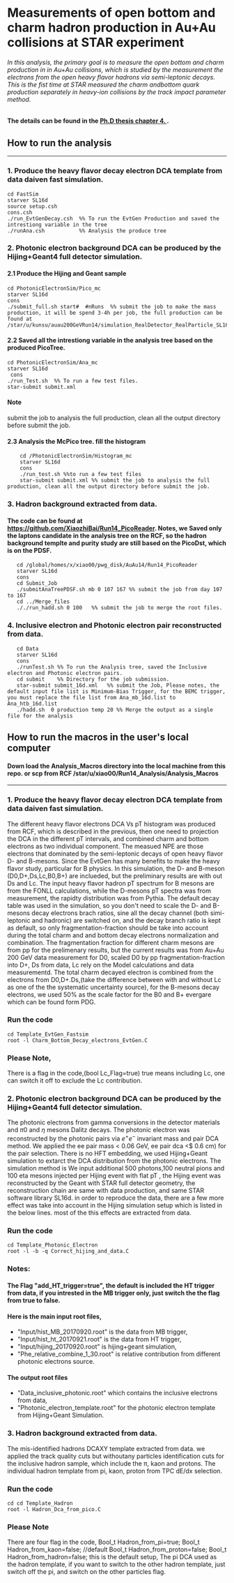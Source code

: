 # Measurements of open bottom and charm hadron production in Au+Au collisions at STAR experiment

###### In this analysis, the primary goal is to measure the open bottom and charm production in in Au+Au collisions, which is studied by the measurement the electrons from the open heavy flavor hadrons via semi-leptonic decays. This is the fist time at STAR measured the charm andbottom quark production separately in heavy-ion collisions by the track impact parameter method.

#### The details can be found in the [Ph.D thesis chapter 4. ](https://drupal.star.bnl.gov/STAR/files/PhDthesis_0.pdf).

## How to run the analysis
---------------------------
### 1. Produce the heavy flavor decay electron DCA template from data daiven fast simulation.
```
cd FastSim
starver SL16d
source setup.csh
cons.csh
./run_EvtGenDecay.csh  %% To run the EvtGen Production and saved the intrestiong variable in the tree
./runAna.csh	       %% Analysis the produce tree      
```
### 2. Photonic electron background DCA can be produced by the Hijing+Geant4 full detector simulation. 
#### 2.1 Produce the Hijing and Geant sample
```
cd PhotonicElectronSim/Pico_mc
starver SL16d	
cons
./submit_full.sh start#  #nRuns  %% submit the job to make the mass production, it will be spend 3-4h per job, the full production can be found at /star/u/kunsu/auau200GeVRun14/simulation_RealDetector_RealParticle_SL16d_Pixelisation/files_full/* 
```
#### 2.2 Saved all the intrestiong variable in the analysis tree based on the produced PicoTree.
```
cd PhotonicElectronSim/Ana_mc
starver SL16d
 cons  
./run_Test.sh  %% To run a few test files.
star-submit submit.xml
```
#### Note
 submit the job to analysis the full production, clean all the output directory before submit the job.
#### 2.3 Analysis the McPico tree. fill the histogram
        cd /PhotonicElectronSim/Histogram_mc
        starver SL16d
        cons
        ./run_test.sh %%to run a few test files 
        star-submit submit.xml %% submit the job to analysis the full production, clean all the output directory before submit the job.  
 ### 3. Hadron background extracted from data.
#### The code can be found at https://github.com/XiaozhiBai/Run14_PicoReader. Notes, we Saved only the laptons candidate in the analysis tree on the RCF, so the hadron background templte and purity study are still based on the PicoDst, which is on the PDSF.
       cd /global/homes/x/xiao00/pwg_disk/AuAu14/Run14_PicoReader
       starver SL16d
       cons
       cd Submit_Job
       ./submitAnaTreePDSF.sh mb 0 107 167 %% submit the job from day 107 to 167
       cd ../Merge_files 
       ././run_hadd.sh 0 100   %% submit the job to merge the root files.
### 4. Inclusive electron and Photonic electron pair reconstructed from data.
       cd Data
       starver SL16d
       cons	  
       ./runTest.sh %% To run the Analysis tree, saved the Inclusive electron and Photonic electron pairs.
       cd submit    %% Directory for the job submission.
       star-submit submit_16d.xml	%% submit the Job, Please notes, the default input file list is Minimum-Bias Trigger, for the BEMC trigger, you must replace the file list from Ana_mb_16d.list to Ana_htb_16d.list 
       ./hadd.sh  0 production temp 20 %% Merge the output as a single file for the analysis  


## How to run the macros in the user's local computer
#### Down load the Analysis_Macros directory into the local machine from this repo. or scp from RCF  /star/u/xiao00/Run14_Analysis/Analysis_Macros
  
--------------------------------------------------------------------------

### 1. Produce the heavy flavor decay electron DCA template from data daiven fast simulation.
The different heavy flavor  electrons DCA Vs pT histogram was produced from RCF, which is described in the previous, then one need to projection the DCA in the different pT intervals, and combined charm and bottom electrons as two individual component. The measued NPE are those electrons that  dominated by the semi-leptonic decays of open heavy flavor D- and B-mesons. Since the EvtGen has many benefits to make the heavy flavor study, particular for B physics. In this simulation, the D- and B-meson (D0,D+,Ds,Lc,B0,B+) are inclueded, but the preliminary results are with out Ds and Lc. The input heavy flavor hadron pT spectrum for B mesons are  from the FONLL calculations, while the D-mesons pT spectra was from measurement, the rapidty distribution was from Pythia. The default decay table was used in the simulation, so you don't need to scale the D- and B-mesons decay electrons brach ratios, sine  all the decay channel (both simi-leptonic and hadronic) are switched on, and the decay branch ratio is kept as default, so only fragmentation-fraction should be take into account during the total charm and  and bottom decay electrons normalization and combination. The fragmentation fraction for different charm mesons are from pp for the prelimenary results, but the current results was from Au+Au 200 GeV data measurement for D0, scaled D0 by pp fragmentation-fraction into D+, Ds from data, Lc rely on the Model calculations and data measurementd. The total charm decayed electron is combined from the electrons from D0,D+.Ds,(take the difference between with and without Lc as one of the  the systematic uncertainty source), for the B-mesons decay electrons, we used 50% as the scale factor for the B0 and B+ evergare which can be found form PDG. 

### Run the code 
```
cd Template_EvtGen_Fastsim
root -l Charm_Bottom_Decay_electrons_EvtGen.C  
```
### Please Note,
 There is a flag in the code,(bool Lc_Flag=true) true means including Lc, one can switch it off to exclude the Lc contribution.

### 2. Photonic electron background DCA can be produced by the Hijing+Geant4 full detector simulation.
The photonic electrons from gamma conversions in the detector materials and $\pi0$ and $\eta$ mesons Dalitz decays. The photonic electron was reconstructed by the photonic pairs via $e^{+}e^{-}$ invariant mass and pair DCA method. We applied the ee pair mass < 0.06 GeV, ee pair dca <$ 0.6 cm) for the pair selection. There is no HFT embedding, we used Hijing+Geant simulation to extarct the DCA distribution from the photonic electrons. The simulation method is We input additional 500 photons,100 neutral pions and 100 eta mesons injected per Hijing event with flat pT , the Hijing event was reconstructed by the Geant with STAR full detector geometry, the reconstruction chain are same with data production, and same STAR software library SL16d. in order to reproduce the data, there are a few more effect was take into account in the Hijing simulation setup which is listed in the below lines. most of the this effects are extracted from data.

### Run the  code
```
cd Template_Photonic_Electron
root -l -b -q Correct_hijing_and_data.C
```  

### Notes:
#### The Flag "add_HT_trigger=true", the default is included the HT trigger from data, if you intrested in the MB trigger only, just switch the the flag from true to false.  
#### Here is the main input root files, 
- "Input/hist_MB_20170920.root" is the data from MB trigger,
- "Input/hist_ht_20170921.root" is the data from HT trigger,
- "Input/hijing_20170920.root" is hijing+geant simulation,
- "Phe_relative_combine_1_30.root" is relative contribution from different photonic electrons source. 
#### The output  root files
- "Data_inclusive_photonic.root" which contains the inclusive electrons from data, 
- "Photonic_electron_template.root" for the photonic electron template from Hijing+Geant Simulation.   

### 3. Hadron background extracted from data.
The mis-identified hadrons DCAXY template extracted from data. we applied the track quality cuts but withoutany particles identification cuts for the inclusive hadron sample, which include the π, kaon and protons. The  individual hadron template from pi, kaon, proton from TPC dE/dx selection.  
### Run the code 
```
cd cd Template_Hadron
root -l Hadron_Dca_from_pico.C
```
### Please Note
 There are  four flag in the code, Bool_t Hadron_from_pi=true; Bool_t Hadron_from_kaon=false; //default Bool_t Hadron_from_proton=false;  Bool_t Hadron_from_hadron=false; this is the default
 setup, The pi DCA used as the hadron template, if you want to switch to the other hadron template, just switch off the pi, and switch on the other particles flag.     
